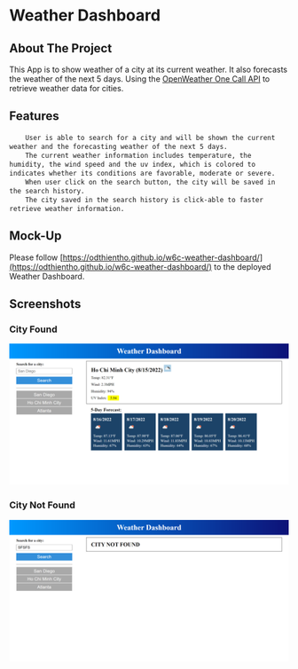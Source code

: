 # Weather Dashboard

## About The Project

This App is to show weather of a city at its current weather. It also forecasts the weather of the next 5 days. Using the [OpenWeather One Call API](https://openweathermap.org/api/one-call-api) to retrieve weather data for cities.


## Features

```
    User is able to search for a city and will be shown the current weather and the forecasting weather of the next 5 days.
    The current weather information includes temperature, the humidity, the wind speed and the uv index, which is colored to indicates whether its conditions are favorable, moderate or severe.
    When user click on the search button, the city will be saved in the search history.
    The city saved in the search history is click-able to faster retrieve weather information.
```

## Mock-Up

Please follow [https://odthientho.github.io/w6c-weather-dashboard/](https://odthientho.github.io/w6c-weather-dashboard/) to the deployed Weather Dashboard.

## Screenshots

### City Found
![City Found](./assets/images/screenshot.png)

### City Not Found
![City Not Found](./assets/images/screenshot-notfound.png)